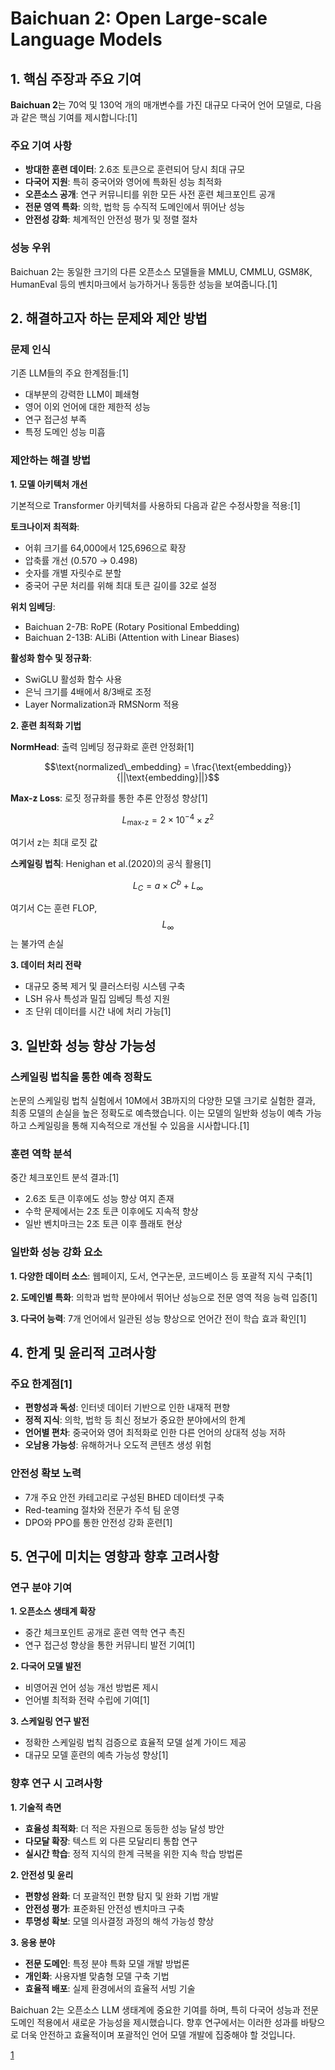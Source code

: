 # Baichuan 2: Open Large-scale Language Models

## 1. 핵심 주장과 주요 기여

**Baichuan 2**는 70억 및 130억 개의 매개변수를 가진 대규모 다국어 언어 모델로, 다음과 같은 핵심 기여를 제시합니다:[1]

### 주요 기여 사항
- **방대한 훈련 데이터**: 2.6조 토큰으로 훈련되어 당시 최대 규모
- **다국어 지원**: 특히 중국어와 영어에 특화된 성능 최적화
- **오픈소스 공개**: 연구 커뮤니티를 위한 모든 사전 훈련 체크포인트 공개
- **전문 영역 특화**: 의학, 법학 등 수직적 도메인에서 뛰어난 성능
- **안전성 강화**: 체계적인 안전성 평가 및 정렬 절차

### 성능 우위
Baichuan 2는 동일한 크기의 다른 오픈소스 모델들을 MMLU, CMMLU, GSM8K, HumanEval 등의 벤치마크에서 능가하거나 동등한 성능을 보여줍니다.[1]

## 2. 해결하고자 하는 문제와 제안 방법

### 문제 인식
기존 LLM들의 주요 한계점들:[1]
- 대부분의 강력한 LLM이 폐쇄형
- 영어 이외 언어에 대한 제한적 성능
- 연구 접근성 부족
- 특정 도메인 성능 미흡

### 제안하는 해결 방법

**1. 모델 아키텍처 개선**

기본적으로 Transformer 아키텍처를 사용하되 다음과 같은 수정사항을 적용:[1]

**토크나이저 최적화**:
- 어휘 크기를 64,000에서 125,696으로 확장
- 압축률 개선 (0.570 → 0.498)
- 숫자를 개별 자릿수로 분할
- 중국어 구문 처리를 위해 최대 토큰 길이를 32로 설정

**위치 임베딩**:
- Baichuan 2-7B: RoPE (Rotary Positional Embedding)
- Baichuan 2-13B: ALiBi (Attention with Linear Biases)

**활성화 함수 및 정규화**:
- SwiGLU 활성화 함수 사용
- 은닉 크기를 4배에서 8/3배로 조정
- Layer Normalization과 RMSNorm 적용

**2. 훈련 최적화 기법**

**NormHead**: 출력 임베딩 정규화로 훈련 안정화[1]

```math
\text{normalized\_embedding} = \frac{\text{embedding}}{||\text{embedding}||}
```

**Max-z Loss**: 로짓 정규화를 통한 추론 안정성 향상[1]

$$ L_{\text{max-z}} = 2 \times 10^{-4} \times z^2 $$

여기서 z는 최대 로짓 값

**스케일링 법칙**: Henighan et al.(2020)의 공식 활용[1]

$$ L_C = a \times C^b + L_{\infty} $$

여기서 C는 훈련 FLOP, $$L_{\infty}$$는 불가역 손실

**3. 데이터 처리 전략**

- 대규모 중복 제거 및 클러스터링 시스템 구축
- LSH 유사 특성과 밀집 임베딩 특성 지원
- 조 단위 데이터를 시간 내에 처리 가능[1]

## 3. 일반화 성능 향상 가능성

### 스케일링 법칙을 통한 예측 정확도
논문의 스케일링 법칙 실험에서 10M에서 3B까지의 다양한 모델 크기로 실험한 결과, 최종 모델의 손실을 높은 정확도로 예측했습니다. 이는 모델의 일반화 성능이 예측 가능하고 스케일링을 통해 지속적으로 개선될 수 있음을 시사합니다.[1]

### 훈련 역학 분석
중간 체크포인트 분석 결과:[1]
- 2.6조 토큰 이후에도 성능 향상 여지 존재
- 수학 문제에서는 2조 토큰 이후에도 지속적 향상
- 일반 벤치마크는 2조 토큰 이후 플래토 현상

### 일반화 성능 강화 요소

**1. 다양한 데이터 소스**: 웹페이지, 도서, 연구논문, 코드베이스 등 포괄적 지식 구축[1]

**2. 도메인별 특화**: 의학과 법학 분야에서 뛰어난 성능으로 전문 영역 적응 능력 입증[1]

**3. 다국어 능력**: 7개 언어에서 일관된 성능 향상으로 언어간 전이 학습 효과 확인[1]

## 4. 한계 및 윤리적 고려사항

### 주요 한계점[1]
- **편향성과 독성**: 인터넷 데이터 기반으로 인한 내재적 편향
- **정적 지식**: 의학, 법학 등 최신 정보가 중요한 분야에서의 한계
- **언어별 편차**: 중국어와 영어 최적화로 인한 다른 언어의 상대적 성능 저하
- **오남용 가능성**: 유해하거나 오도적 콘텐츠 생성 위험

### 안전성 확보 노력
- 7개 주요 안전 카테고리로 구성된 BHED 데이터셋 구축
- Red-teaming 절차와 전문가 주석 팀 운영
- DPO와 PPO를 통한 안전성 강화 훈련[1]

## 5. 연구에 미치는 영향과 향후 고려사항

### 연구 분야 기여

**1. 오픈소스 생태계 확장**
- 중간 체크포인트 공개로 훈련 역학 연구 촉진
- 연구 접근성 향상을 통한 커뮤니티 발전 기여[1]

**2. 다국어 모델 발전**
- 비영어권 언어 성능 개선 방법론 제시
- 언어별 최적화 전략 수립에 기여[1]

**3. 스케일링 연구 발전**
- 정확한 스케일링 법칙 검증으로 효율적 모델 설계 가이드 제공
- 대규모 모델 훈련의 예측 가능성 향상[1]

### 향후 연구 시 고려사항

**1. 기술적 측면**
- **효율성 최적화**: 더 적은 자원으로 동등한 성능 달성 방안
- **다모달 확장**: 텍스트 외 다른 모달리티 통합 연구
- **실시간 학습**: 정적 지식의 한계 극복을 위한 지속 학습 방법론

**2. 안전성 및 윤리**
- **편향성 완화**: 더 포괄적인 편향 탐지 및 완화 기법 개발
- **안전성 평가**: 표준화된 안전성 벤치마크 구축
- **투명성 확보**: 모델 의사결정 과정의 해석 가능성 향상

**3. 응용 분야**
- **전문 도메인**: 특정 분야 특화 모델 개발 방법론
- **개인화**: 사용자별 맞춤형 모델 구축 기법
- **효율적 배포**: 실제 환경에서의 효율적 서빙 기술

Baichuan 2는 오픈소스 LLM 생태계에 중요한 기여를 하며, 특히 다국어 성능과 전문 도메인 적용에서 새로운 가능성을 제시했습니다. 향후 연구에서는 이러한 성과를 바탕으로 더욱 안전하고 효율적이며 포괄적인 언어 모델 개발에 집중해야 할 것입니다.

[1](https://ppl-ai-file-upload.s3.amazonaws.com/web/direct-files/attachments/65988149/99856909-51c2-4cf4-95d3-fc5c84cabf7b/2309.10305v4.pdf)
